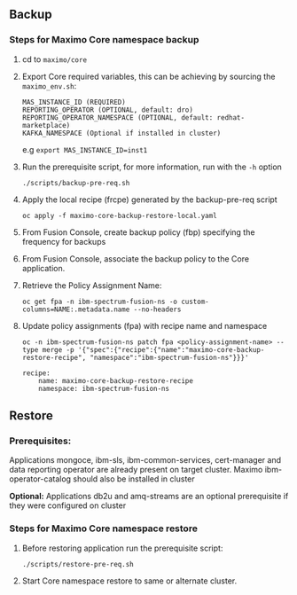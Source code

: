 Backup
----
### Steps for Maximo Core namespace backup

1. cd to `maximo/core`
2. Export Core required variables, this can be achieving by sourcing the `maximo_env.sh`:
    ```
    MAS_INSTANCE_ID (REQUIRED)
    REPORTING_OPERATOR (OPTIONAL, default: dro)
    REPORTING_OPERATOR_NAMESPACE (OPTIONAL, default: redhat-marketplace)
    KAFKA_NAMESPACE (Optional if installed in cluster)
    ```

    e.g
    `export MAS_INSTANCE_ID=inst1`


2. Run the prerequisite script, for more information, run with the `-h` option

    `./scripts/backup-pre-req.sh`

3. Apply the local recipe (frcpe) generated by the backup-pre-req script
   
    `oc apply -f maximo-core-backup-restore-local.yaml`
4. From Fusion Console, create backup policy (fbp) specifying the frequency for backups
5. From Fusion Console, associate the backup policy to the Core application. 
6.  Retrieve the Policy Assignment Name:

    `oc get fpa -n ibm-spectrum-fusion-ns -o custom-columns=NAME:.metadata.name --no-headers`
7.  Update policy assignments (fpa) with recipe name and namespace

    `oc -n ibm-spectrum-fusion-ns patch fpa <policy-assignment-name> --type merge -p '{"spec":{"recipe":{"name":"maximo-core-backup-restore-recipe", "namespace":"ibm-spectrum-fusion-ns"}}}'`
    ```
    recipe:
        name: maximo-core-backup-restore-recipe
        namespace: ibm-spectrum-fusion-ns
    ```

Restore
----
### Prerequisites:
Applications mongoce, ibm-sls, ibm-common-services, cert-manager and data reporting operator are already present on target cluster. Maximo ibm-operator-catalog should also be installed in cluster

**Optional:** Applications db2u and amq-streams are an optional prerequisite if they were configured on cluster


### Steps for Maximo Core namespace restore
1. Before restoring application run the prerequisite script:

    `./scripts/restore-pre-req.sh`
2. Start Core namespace restore to same or alternate cluster.
